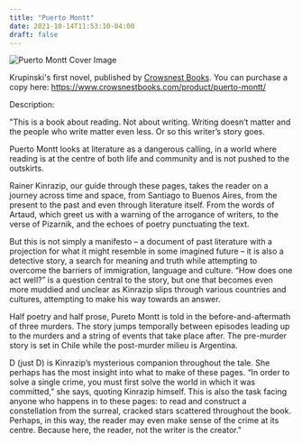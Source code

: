 ```yaml
---
title: "Puerto Montt"
date: 2021-10-14T11:53:10-04:00
draft: false
---
```


![Puerto Montt Cover Image](static/Puerto-Montt-Cover.png)

Krupinski's first novel, published by [Crowsnest Books](https://www.crowsnestbooks.com/). You can purchase a copy here: https://www.crowsnestbooks.com/product/puerto-montt/

Description:

"This is a book about reading. Not about writing. Writing doesn’t matter and the people who write matter even less. Or so this writer’s story goes.

Puerto Montt looks at literature as a dangerous calling, in a world where reading is at the centre of both life and community and is not pushed to the outskirts.

Rainer Kinrazip, our guide through these pages, takes the reader on a journey across time and space, from Santiago to Buenos Aires, from the present to the past and even through literature itself. From the words of Artaud, which greet us with a warning of the arrogance of writers, to the verse of Pizarnik, and the echoes of poetry punctuating the text.

But this is not simply a manifesto – a document of past literature with a projection for what it might resemble in some imagined future – it is also a detective story, a search for meaning and truth while attempting to overcome the barriers of immigration, language and culture. “How does one act well?” is a question central to the story, but one that becomes even more muddied and unclear as Kinrazip slips through various countries and cultures, attempting to make his way towards an answer.

Half poetry and half prose, Pureto Montt is told in the before-and-aftermath of three murders. The story jumps temporally between episodes leading up to the murders and a string of events that take place after. The pre-murder story is set in Chile while the post-murder milieu is Argentina.

D (just D) is Kinrazip’s mysterious companion throughout the tale. She perhaps has the most insight into what to make of these pages. “In order to solve a single crime, you must first solve the world in which it was committed,” she says, quoting Kinrazip himself. This is also the task facing anyone who happens in to these pages: to read and construct a constellation from the surreal, cracked stars scattered throughout the book. Perhaps, in this way, the reader may even make sense of the crime at its centre. Because here, the reader, not the writer is the creator."